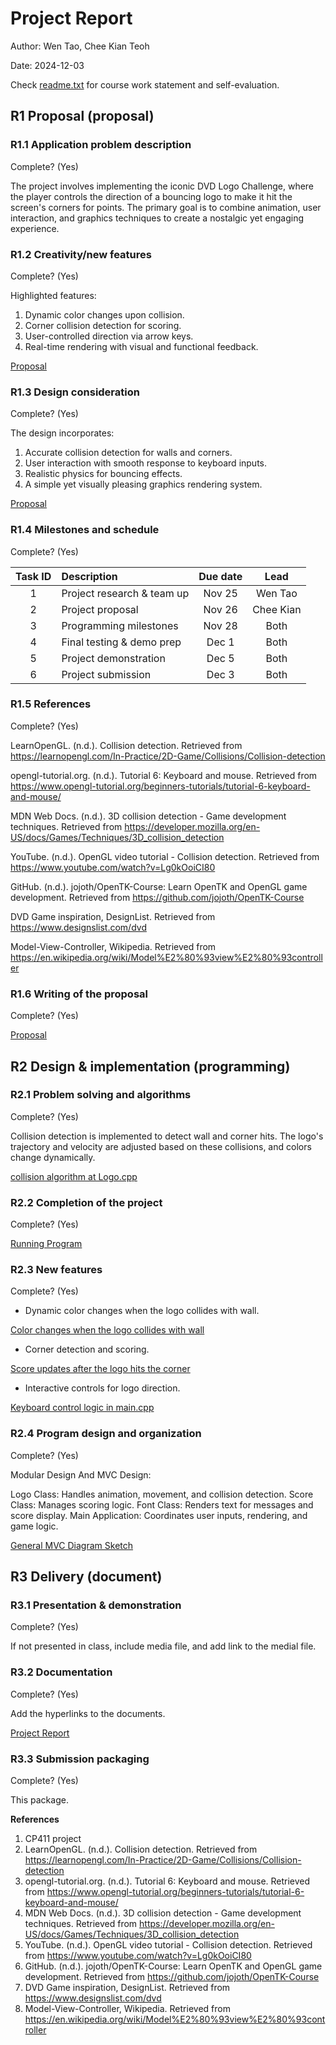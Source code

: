 # Project Report

Author: Wen Tao, Chee Kian Teoh  

Date: 2024-12-03 

Check [readme.txt](readme.txt) for course work statement and self-evaluation. 
  

## R1 Proposal (proposal)

### R1.1 Application problem description
 
Complete? (Yes) 

The project involves implementing the iconic DVD Logo Challenge, where the player controls the direction of a bouncing logo to make it hit the screen's corners for points. The primary goal is to combine animation, user interaction, and graphics techniques to create a nostalgic yet engaging experience. 
	

### R1.2 Creativity/new features
 
Complete? (Yes) 

Highlighted features:

1. Dynamic color changes upon collision.
2. Corner collision detection for scoring.
3. User-controlled direction via arrow keys.
4. Real-time rendering with visual and functional feedback.

<a href="proposal.md">Proposal</a>

### R1.3 Design consideration
 
Complete? (Yes)

The design incorporates:

1. Accurate collision detection for walls and corners.
2. User interaction with smooth response to keyboard inputs.
3. Realistic physics for bouncing effects.
4. A simple yet visually pleasing graphics rendering system.

<a href="proposal.md">Proposal</a>

### R1.4 Milestones and schedule
 
Complete? (Yes) 

| Task ID | Description   |  Due date | Lead   |  
| :----:  | :------------ | :-----:   | :------: |  
|  1      | Project research & team up | Nov 25 | Wen Tao | 
|  2      | Project proposal | Nov 26 | Chee Kian |
|  3      | Programming milestones  | Nov 28 | Both  |
|  4      | Final testing & demo prep  | Dec 1  | Both  |
|  5      | Project demonstration | Dec 5 | Both  |
|  6      | Project submission | Dec 3 | Both   |


### R1.5 References
 

Complete? (Yes) 


LearnOpenGL. (n.d.). Collision detection. Retrieved from https://learnopengl.com/In-Practice/2D-Game/Collisions/Collision-detection

opengl-tutorial.org. (n.d.). Tutorial 6: Keyboard and mouse. Retrieved from https://www.opengl-tutorial.org/beginners-tutorials/tutorial-6-keyboard-and-mouse/

MDN Web Docs. (n.d.). 3D collision detection - Game development techniques. Retrieved from https://developer.mozilla.org/en-US/docs/Games/Techniques/3D_collision_detection

YouTube. (n.d.). OpenGL video tutorial - Collision detection. Retrieved from https://www.youtube.com/watch?v=Lg0kOoiCI80

GitHub. (n.d.). jojoth/OpenTK-Course: Learn OpenTK and OpenGL game development. Retrieved from https://github.com/jojoth/OpenTK-Course

DVD Game inspiration, DesignList. Retrieved from https://www.designslist.com/dvd

Model-View-Controller, Wikipedia. Retrieved from https://en.wikipedia.org/wiki/Model%E2%80%93view%E2%80%93controller


### R1.6 Writing of the proposal
 
Complete? (Yes) 

<a href="proposal.md">Proposal</a>


## R2 Design & implementation (programming)

### R2.1 Problem solving and algorithms
 
Complete? (Yes) 

Collision detection is implemented to detect wall and corner hits. The logo's trajectory and velocity are adjusted based on these collisions, and colors change dynamically.

[collision algorithm at Logo.cpp](images/collision.png)


### R2.2 Completion of the project
 
Complete? (Yes) 

[Running Program](images/program.png)


### R2.3 New features
 
Complete? (Yes) 

- Dynamic color changes when the logo collides with wall.

[Color changes when the logo collides with wall](images/color.png)

- Corner detection and scoring.

[Score updates after the logo hits the corner](images/score.png)

- Interactive controls for logo direction.

[Keyboard control logic in main.cpp](images/control.png)


### R2.4 Program design and organization
 
Complete? (Yes) 

Modular Design And MVC Design:

Logo Class: Handles animation, movement, and collision detection.
Score Class: Manages scoring logic.
Font Class: Renders text for messages and score display.
Main Application: Coordinates user inputs, rendering, and game logic.

[General MVC Diagram Sketch](images/MVC.png)

## R3 Delivery (document)

### R3.1 Presentation & demonstration
 

Complete? (Yes) 

If not presented in class, include media file, and add link to the medial file.


### R3.2 Documentation
 
Complete? (Yes) 

Add the hyperlinks to the documents. 

<a href="project_report.md">Project Report</a>

### R3.3 Submission packaging


Complete? (Yes) 

This package.


**References**

1. CP411 project
2. LearnOpenGL. (n.d.). Collision detection. Retrieved from https://learnopengl.com/In-Practice/2D-Game/Collisions/Collision-detection
3. opengl-tutorial.org. (n.d.). Tutorial 6: Keyboard and mouse. Retrieved from https://www.opengl-tutorial.org/beginners-tutorials/tutorial-6-keyboard-and-mouse/
4. MDN Web Docs. (n.d.). 3D collision detection - Game development techniques. Retrieved from https://developer.mozilla.org/en-US/docs/Games/Techniques/3D_collision_detection
5. YouTube. (n.d.). OpenGL video tutorial - Collision detection. Retrieved from https://www.youtube.com/watch?v=Lg0kOoiCI80
6. GitHub. (n.d.). jojoth/OpenTK-Course: Learn OpenTK and OpenGL game development. Retrieved from https://github.com/jojoth/OpenTK-Course
7. DVD Game inspiration, DesignList. Retrieved from https://www.designslist.com/dvd
8. Model-View-Controller, Wikipedia. Retrieved from https://en.wikipedia.org/wiki/Model%E2%80%93view%E2%80%93controller
